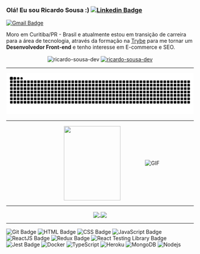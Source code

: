 ### Olá! Eu sou Ricardo Sousa :) [![Linkedin Badge](https://img.shields.io/badge/-LinkedIn-0077B5?style=flat-square&logo=Linkedin&logoColor=white&link=https://www.linkedin.com/in/rwmsousa/)](https://www.linkedin.com/in/rwmsousa/)
[![Gmail Badge](https://img.shields.io/badge/-Gmail-D14836?style=flat-square&logo=Gmail&logoColor=white&link=mailto:rwmsousa@gmail.com)](mailto:rwmsousa@gmail.com) &nbsp;

Moro em Curitiba/PR - Brasil e atualmente estou em transição de carreira para a área de tecnologia, através da formação na [Trybe](https://www.betrybe.com/) para me tornar um **Desenvolvedor Front-end** e tenho interesse em E-commerce e SEO.


<div align="center" margin-bottom="40px" width="100%>
  <a href="https://github.com/ricardo-sousa-dev">
  <img align="center" height="180em" width="48%" margin="3px" src="https://github-readme-stats.vercel.app/api?username=ricardo-sousa-dev&show_icons=tru&theme=dracula&include_all_commits=true&count_private=true" alt="ricardo-sousa-dev" />
</a>
<a href="https://github.com/ricardo-sousa-dev">
  <img align="center" height="180em" width="48%" margin="3px" src="https://github-readme-stats.vercel.app/api/top-langs/?username=ricardo-sousa-dev&layout=compact&langs_count=20&theme=dracula" alt="ricardo-sousa-dev" />
</a>


* * *


![Snake animation](https://github.com/ricardo-sousa-dev/ricardo-sousa-dev/blob/output/github-contribution-grid-snake.svg)
                                                                                                                                  

* * *
                                                                                                                                         


<img align="center" height="200em" width="55%" margin="3px" src="https://github-profile-trophy.vercel.app/?username=ricardo-sousa-dev&row=2&column=3&theme=gruvbox"/>
<img align="center" height="180em" width="30%" margin="3px" alt="GIF" src="https://equilibrium.co.ke/sensitive/wp-content/uploads/2020/08/WEB-DEV.gif" />
</div>

      
                                                                                                                                                      
* * *

                                                                                                                                                      

<div align="center">
<a href="https://wakatime.com/@lcds90">
  <img align="center" src="https://github-readme-stats.vercel.app/api/top-langs/?username=lcds90&langs_count=10&theme=gruvbox&layout=compact&include_all_commits=true" width="400px"/>
</a>
<a href="https://wakatime.com/@lcds90">
  <img align="center" width="400px" src="https://github-readme-stats.vercel.app/api?username=lcds90&count_private=true&theme=gruvbox"/>
</a>
</div>

* * *
                                                                                                                                                      
                                                                                                                                                      
![Git Badge](https://img.shields.io/badge/-Git-F05032?style=flat-square&logo=git&logoColor=white)
![HTML Badge](https://img.shields.io/badge/-HTML-E34F26?style=flat-square&logo=html5&logoColor=white)
![CSS Badge](https://img.shields.io/badge/-CSS-1572B6?style=flat-square&logo=css3&logoColor=white)
![JavaScript Badge](https://img.shields.io/badge/-JavaScript-yellow?style=flat-square&logo=JavaScript&logoColor=white)
![ReactJS Badge](https://img.shields.io/badge/-React-61DAFB?style=flat-square&logo=React&logoColor=black)
![Redux Badge](https://img.shields.io/badge/-Redux-764ABC?style=flat-square&logo=Redux&logoColor=white)
![React Testing Library Badge](https://img.shields.io/badge/-RTL-61DAFB?style=flat-square&logo=react&logoColor=black)
![Jest Badge](https://img.shields.io/badge/-Jest-C21325?style=flat-square&logo=jest&logoColor=white)
<img alt="Docker" src="https://img.shields.io/badge/-Docker-46a2f1?style=flat-square&logo=docker&logoColor=white" />
<img alt="TypeScript" src="https://img.shields.io/badge/-TypeScript-007ACC?style=flat-square&logo=typescript&logoColor=white" />
<img alt="Heroku" src="https://img.shields.io/badge/-Heroku-430098?style=flat-square&logo=heroku&logoColor=white" />
<img alt="MongoDB" src="https://img.shields.io/badge/-MongoDB-13aa52?style=flat-square&logo=mongodb&logoColor=white" />
<img alt="Nodejs" src="https://img.shields.io/badge/-Nodejs-43853d?style=flat-square&logo=Node.js&logoColor=white" />
                                                    
